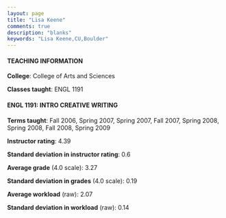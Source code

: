 ```yaml
---
layout: page
title: "Lisa Keene" 
comments: true
description: "blanks"
keywords: "Lisa Keene,CU,Boulder"
---
```

<head>
<script src="https://ajax.googleapis.com/ajax/libs/jquery/2.1.3/jquery.min.js"></script>
<script src="https://dl.dropboxusercontent.com/s/pc42nxpaw1ea4o9/highcharts.js?dl=0"></script>
<!-- <script src="../assets/js/highcharts.js"></script> -->
<style type="text/css">@font-face {
	font-family: "Bebas Neue";
	src: url(https://www.filehosting.org/file/details/544349/BebasNeue Regular.otf) format("opentype");
	}
	h1.Bebas { 
		font-family: "Bebas Neue", Verdana, Tahoma;
	}
</style>
</head>
	   
#### TEACHING INFORMATION

**College**: College of Arts and Sciences

**Classes taught**: ENGL 1191

#### ENGL 1191: INTRO CREATIVE WRITING

**Terms taught**: Fall 2006, Spring 2007, Spring 2007, Fall 2007, Spring 2008, Spring 2008, Fall 2008, Spring 2009

**Instructor rating**: 4.39

**Standard deviation in instructor rating**: 0.6

**Average grade** (4.0 scale): 3.27

**Standard deviation in grades** (4.0 scale): 0.19

**Average workload** (raw): 2.07

**Standard deviation in workload** (raw): 0.14

